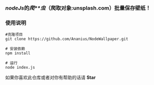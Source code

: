 ### *nodeJs*的*爬**虫*（爬取对象:unsplash.com）批量保存壁纸！

### 使用说明

```ssh
#克隆项目
git clone https://github.com/Ananius/NodeWallpaper.git

# 安装依赖
npm install

# 运行
node index.js
```

如果你喜欢此仓库或者对你有帮助的话请 **Star**

